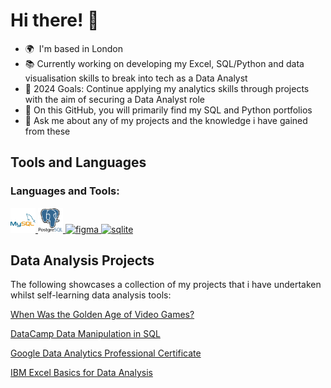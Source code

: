 Hi there! 👋
===================================

*   🌍  I'm based in London
*   📚  Currently working on developing my Excel, SQL/Python and data visualisation skills to break into tech as a Data Analyst
*   🎯 2024 Goals: Continue applying my analytics skills through projects with the aim of securing a Data Analyst role 
*   🌱 On this GitHub, you will primarily find my SQL and Python portfolios 
*   💬 Ask me about any of my projects and the knowledge i have gained from these

## Tools and Languages
<h3 align="left">Languages and Tools:</h3>

<a href="https://www.mysql.com/" target="_blank" rel="noreferrer">
    <img src="https://raw.githubusercontent.com/devicons/devicon/master/icons/mysql/mysql-original-wordmark.svg" alt="mysql" width="40" height="40"/>
  </a>

  <a href="https://www.postgresql.org" target="_blank" rel="noreferrer">
    <img src="https://raw.githubusercontent.com/devicons/devicon/master/icons/postgresql/postgresql-original-wordmark.svg" alt="postgresql" width="40" height="40"/>
  </a>

  <a href="https://www.figma.com/" target="_blank" rel="noreferrer">
    <img src="https://www.vectorlogo.zone/logos/figma/figma-icon.svg" alt="figma" width="40" height="40"/>
  </a>

  <a href="https://www.sqlite.org/" target="_blank" rel="noreferrer">
    <img src="https://www.vectorlogo.zone/logos/sqlite/sqlite-icon.svg" alt="sqlite" width="40" height="40"/>
  </a>

  

## Data Analysis Projects
The following showcases a collection of my projects that i have undertaken whilst self-learning data analysis tools:

[When Was the Golden Age of Video Games?](https://github.com/Rasihha/DataCamp-Data-Analyst-in-SQL-Final-Project)

[DataCamp Data Manipulation in SQL](https://github.com/Rasihha/DataCamp-Data-Manipulation-in-SQL.git)

[Google Data Analytics Professional Certificate](https://github.com/Rasihha/Google-Data-Analytics-Professional-Certificate.git)

[IBM Excel Basics for Data Analysis](https://github.com/Rasihha/IBM_Excel_Basics_For_Data_Analysis.git)

            
